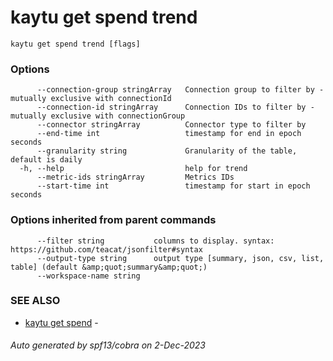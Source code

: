 # kaytu get spend trend



```
kaytu get spend trend [flags]
```

### Options

```
      --connection-group stringArray   Connection group to filter by - mutually exclusive with connectionId
      --connection-id stringArray      Connection IDs to filter by - mutually exclusive with connectionGroup
      --connector stringArray          Connector type to filter by
      --end-time int                   timestamp for end in epoch seconds
      --granularity string             Granularity of the table, default is daily
  -h, --help                           help for trend
      --metric-ids stringArray         Metrics IDs
      --start-time int                 timestamp for start in epoch seconds
```

### Options inherited from parent commands

```
      --filter string           columns to display. syntax: https://github.com/teacat/jsonfilter#syntax
      --output-type string      output type [summary, json, csv, list, table] (default &amp;quot;summary&amp;quot;)
      --workspace-name string   
```

### SEE ALSO

* [kaytu get spend](kaytu_get_spend)	 - 

###### Auto generated by spf13/cobra on 2-Dec-2023
